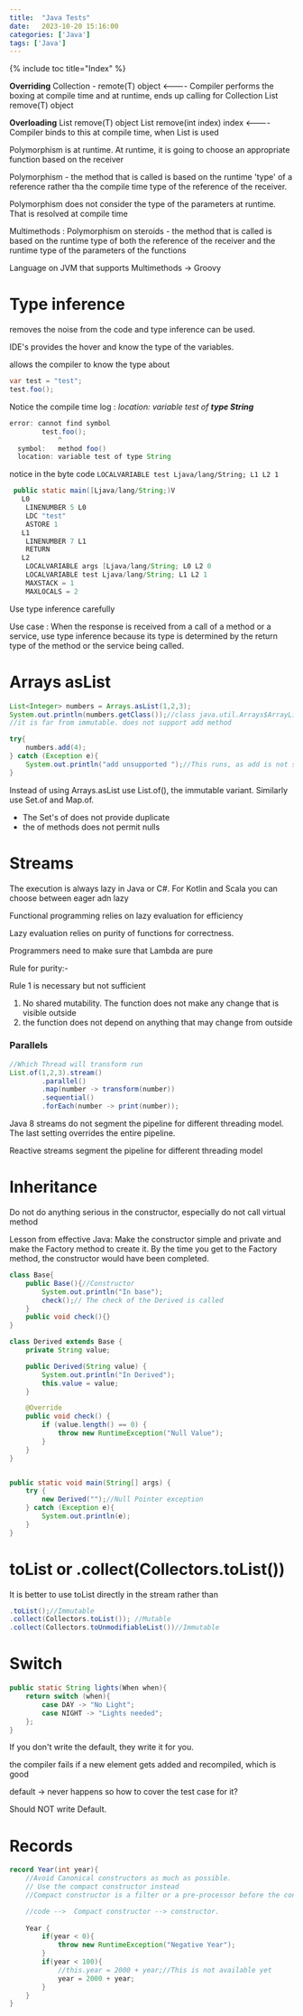 ```yaml
---
title:  "Java Tests"
date:   2023-10-20 15:16:00
categories: ['Java']
tags: ['Java']
---
```


{% include toc title="Index" %}


**Overriding**
Collection<T>     - remote(T) object <---- Compiler performs the boxing at compile time and at runtime, ends up calling for Collection
List<T>               remove(T) object

**Overloading**
List<T>               remove(T) object
List<T>         remove(int index) index    <---- Compiler binds to this at compile time, when List is used



Polymorphism is at runtime. At runtime, it is going to choose an appropriate function based on the receiver

Polymorphism - the method that is called is based on the runtime 'type' of a reference rather tha the compile time 
type of the reference of the receiver. 

Polymorphism does not consider the type of the parameters at runtime. That is resolved at compile time

Multimethods : Polymorphism on steroids - the method that is called is based on the runtime type of both the 
reference of the receiver and the runtime type of the parameters of the functions

Language on JVM that supports Multimethods -> Groovy


# Type inference

removes the noise from the code and type inference can be used. 

IDE's provides the hover and know the type of the variables.

allows the compiler to know the type about

```java
var test = "test";
test.foo();
```
Notice the compile time log : _location: variable test of **type String**_
```java
error: cannot find symbol
        test.foo();
            ^
  symbol:   method foo()
  location: variable test of type String
```

notice in the byte code `LOCALVARIABLE test Ljava/lang/String; L1 L2 1`
```java
 public static main([Ljava/lang/String;)V
   L0
    LINENUMBER 5 L0
    LDC "test"
    ASTORE 1
   L1
    LINENUMBER 7 L1
    RETURN
   L2
    LOCALVARIABLE args [Ljava/lang/String; L0 L2 0
    LOCALVARIABLE test Ljava/lang/String; L1 L2 1
    MAXSTACK = 1
    MAXLOCALS = 2
```

Use type inference carefully

Use case : When the response is received from a call of a method or a service, use type inference because its type 
is determined by the return type of the method or the service being called.

# Arrays asList

```java
List<Integer> numbers = Arrays.asList(1,2,3);
System.out.println(numbers.getClass());//class java.util.Arrays$ArrayList
//it is far from immutable. does not support add method

try{
    numbers.add(4);
} catch (Exception e){
    System.out.println("add unsupported ");//This runs, as add is not supported in Arrays.asList()
}
```

Instead of using Arrays.asList use List.of(), the immutable variant. Similarly use Set.of and Map.of.

* The Set's of does not provide duplicate
* the of methods does not permit nulls

# Streams

The execution is always lazy in Java or C#. For Kotlin and Scala you can choose between eager adn lazy

Functional programming relies on lazy evaluation for efficiency

Lazy evaluation relies on purity of functions for correctness.

Programmers need to make sure that Lambda are pure

Rule for purity:-

Rule 1 is necessary but not sufficient
1. No shared mutability. The function does not make any change that is visible outside
2. the function does not depend on anything that may change from outside

### Parallels


```java
//Which Thread will transform run
List.of(1,2,3).stream()
        .parallel()
        .map(number -> transform(number))
        .sequential()
        .forEach(number -> print(number));
```
Java 8 streams do not segment the pipeline for different threading model. The last setting overrides the entire 
pipeline.

Reactive streams segment the pipeline for different threading model

# Inheritance

Do not do anything serious in the constructor, especially do not call virtual method

Lesson from effective Java: Make the constructor simple and private and make the Factory method to create it. By the 
time you get to the Factory method, the constructor would have been completed.


```java
class Base{
    public Base(){//Constructor
        System.out.println("In base");
        check();// The check of the Derived is called
    }
    public void check(){}
}

class Derived extends Base {
    private String value;

    public Derived(String value) {
        System.out.println("In Derived");
        this.value = value;
    }

    @Override
    public void check() {
        if (value.length() == 0) {
            throw new RuntimeException("Null Value");
        }
    }
}


public static void main(String[] args) {
    try {
        new Derived("");//Null Pointer exception
    } catch (Exception e){
        System.out.println(e);
    }
}
```

# toList or .collect(Collectors.toList())

It is better to use toList directly in the stream rather than 

```java
.toList();//Immutable
.collect(Collectors.toList()); //Mutable
.collect(Collectors.toUnmodifiableList())//Immutable
```


# Switch

```java
public static String lights(When when){
    return switch (when){
        case DAY -> "No Light";
        case NIGHT -> "Lights needed";
    };
}
```
If you don't write the default, they write it for you.

the compiler fails if a new element gets added and recompiled, which is good

default -> never happens so how to cover the test case for it?

Should NOT write Default.


# Records

```java
record Year(int year){
    //Avoid Canonical constructors as much as possible.
    // Use the compact constructor instead
    //Compact constructor is a filter or a pre-processor before the constructor is called.

    //code -->  Compact constructor --> constructor.
    
    Year {
        if(year < 0){
            throw new RuntimeException("Negative Year");
        }
        if(year < 100){
            //this.year = 2000 + year;//This is not available yet
            year = 2000 + year;
        }
    }
}

```
